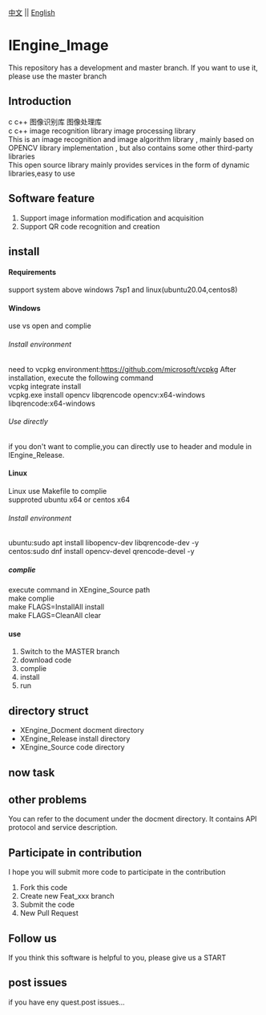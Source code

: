 [中文](README.md) ||  [English](README.en.md)  
# IEngine_Image
This repository has a development and master branch. If you want to use it, please use the master branch  

## Introduction
c c++ 图像识别库 图像处理库  
c c++ image recognition library  image processing library  
This is an image recognition and image algorithm library , mainly based on OPENCV library implementation , but also contains some other third-party libraries  
This open source library mainly provides services in the form of dynamic libraries,easy to use  

## Software feature
1. Support image information modification and acquisition
2. Support QR code recognition and creation

## install

#### Requirements  
support system above windows 7sp1 and linux(ubuntu20.04,centos8)  

#### Windows
use vs open and complie  

###### Install environment
need to vcpkg environment:https://github.com/microsoft/vcpkg After installation, execute the following command  
vcpkg integrate install  
vcpkg.exe install opencv libqrencode opencv:x64-windows libqrencode:x64-windows  

###### Use directly
if you don't want to complie,you can directly use to header and module in IEngine_Release.

#### Linux
Linux use Makefile to complie  
supproted ubuntu x64 or centos x64  

###### Install environment
ubuntu:sudo apt install libopencv-dev libqrencode-dev -y  
centos:sudo dnf install opencv-devel qrencode-devel -y  

##### complie
execute command in XEngine_Source path  
make complie  
make FLAGS=InstallAll install  
make FLAGS=CleanAll clear  

#### use

1.  Switch to the MASTER branch
2.  download code
3.  complie
4.  install
5.  run

## directory struct
- XEngine_Docment   docment directory
- XEngine_Release   install directory
- XEngine_Source    code    directory  

## now task

## other problems   
You can refer to the document under the docment directory. It contains API protocol and service description.  

## Participate in contribution
I hope you will submit more code to participate in the contribution  

1. Fork this code
2. Create new Feat_xxx branch
3. Submit the code
4. New Pull Request  

## Follow us
If you think this software is helpful to you, please give us a START

## post issues

if you have eny quest.post issues...
